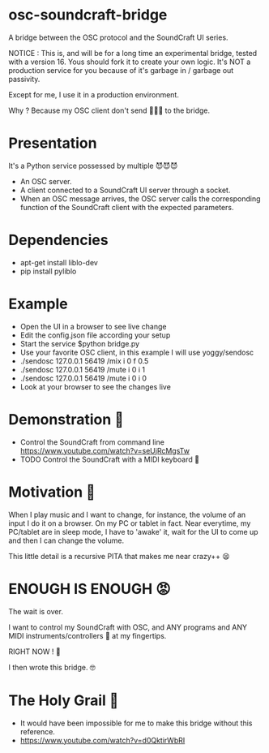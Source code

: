 # osc-soundcraft-bridge
A bridge between the OSC protocol and the SoundCraft UI series.

NOTICE : This is, and will be for a long time an experimental bridge, tested with a version 16. Yous should fork it to create your own logic. It's NOT a production service for you because of it's garbage in / garbage out passivity. 

Except for me, I use it in a production environment. 

Why ? Because my OSC client don't send 💩🧻🚽 to the bridge.

# Presentation
It's a Python service possessed by multiple 😈😈😈
* An OSC server.
* A client connected to a SoundCraft UI server through a socket.
* When an OSC message arrives, the OSC server calls the corresponding function of the SoundCraft client with the expected parameters.

# Dependencies
* apt-get install liblo-dev
* pip install pyliblo

# Example
* Open the UI in a browser to see live change
* Edit the config.json file according your setup
* Start the service $python bridge.py
* Use your favorite OSC client, in this example I will use yoggy/sendosc
* ./sendosc 127.0.0.1 56419 /mix i 0 f 0.5
* ./sendosc 127.0.0.1 56419 /mute i 0 i 1
* ./sendosc 127.0.0.1 56419 /mute i 0 i 0
* Look at your browser to see the changes live

# Demonstration 🎥
* Control the SoundCraft from command line https://www.youtube.com/watch?v=seUjRcMgsTw
* TODO Control the SoundCraft with a MIDI keyboard 🎹

# Motivation 🤔
When I play music and I want to change, for instance, the volume of an input I do it on a browser. On my PC or tablet in fact. Near everytime, my PC/tablet are in sleep mode, I have to 'awake' it, wait for the UI to come up and then I can change the volume.

This little detail is a recursive PITA that makes me near crazy++ 😫

# ENOUGH IS ENOUGH 😡
The wait is over.

I want to control my SoundCraft with OSC, and ANY programs and ANY MIDI instruments/controllers 🎹 at my fingertips. 

RIGHT NOW ! 🥴

I then wrote this bridge. 🤓

# The Holy Grail 🎥
* It would have been impossible for me to make this bridge without this reference.
* https://www.youtube.com/watch?v=d0QktirWbRI
 
